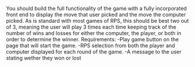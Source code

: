 You should build the full functionality of the game with a fully incorporated front end to display the move that user picked and the move the computer picked. As is standard with most  games of RPS, this should be best two out of 3, meaning the user will play 3 times each time keeping track of the number of wins and losses for either the computer, the player, or both in order to determine the winner. 
Requirements: 
    -Play game button on the page that will start the game.
    -RPS selection from both the player and computer displayed for each round of the game.
    -A message to the user stating wether they won or lost
